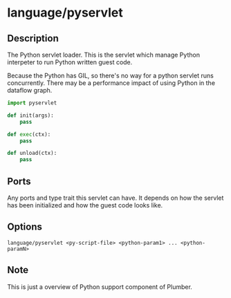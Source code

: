 # language/pyservlet

## Description

The Python servlet loader. 
This is the servlet which manage Python interpeter to run Python written guest code.

Because the Python has GIL, so there's no way for a python servlet runs concurrently. 
There may be a performance impact of using Python in the dataflow graph.

```python
import pyservlet

def init(args):
	pass

def exec(ctx):
	pass

def unload(ctx):
	pass
```

## Ports

Any ports and type trait this servlet can have. It depends on how the servlet has been initialized and how the guest code looks like.

## Options

```
language/pyservlet <py-script-file> <python-param1> ... <python-paramN>
```

## Note

This is just a overview of Python support component of Plumber. 

